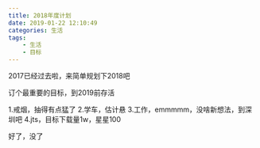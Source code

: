 ```yaml
---
title: 2018年度计划
date: 2019-01-22 12:10:49
categories: 生活
tags: 
    - 生活
    - 目标
---
```


2017已经过去啦，来简单规划下2018吧

订个最重要的目标，到2019前存活

1.戒烟，抽得有点猛了
2.学车，估计悬
3.工作，emmmmm，没啥新想法，到深圳吧
4.jts，目标下载量1w，星星100

好了，没了
